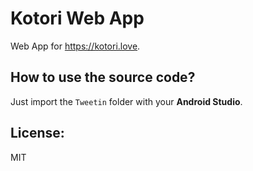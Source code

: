 Kotori Web App
=======

Web App for https://kotori.love.


## How to use the source code?

Just import the `Tweetin` folder with your __Android Studio__.


## License:

MIT